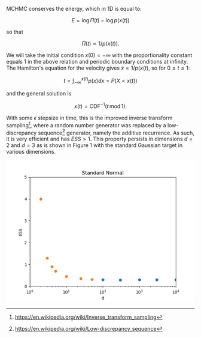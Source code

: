 
MCHMC conserves the energy, which in 1D is equal to:

$$
    E = \log \Pi(t) - \log p(x(t))
$$

so that

$$
    \Pi(t) \propto 1/p(x(t)).
$$

We will take the initial condition $x(0) = -\infty$ with the proportionality constant equals 1 in the above relation and periodic boundary conditions at infinity. The Hamilton's equation for the velocity gives $\dot{x} = 1/p(x(t)$, so for $0 \leq t \leq 1$:

$$
    t = \int_{-\infty}^{x(t)} p(x) dx = P(X < x(t))
$$

and the general solution is

$$
    x(t) = \mathrm{CDF}^{-1}(t \, \mathrm{mod} \, 1).
$$

With some $\epsilon$ stepsize in time, this is the improved inverse transform sampling[^1], where a random number generator was replaced by a low-discrepancy sequence[^2] generator, namely the additive recurrence. As such, it is very efficient and has $ESS > 1$. This property persists in dimensions $d = 2$ and $d = 3$ as is shown in Figure 1 with the standard Gaussian target in various dimensions.

![Figure 1](img/ess_low_dimensions.png)

[^1]: https://en.wikipedia.org/wiki/Inverse_transform_sampling
[^2]: https://en.wikipedia.org/wiki/Low-discrepancy_sequence
